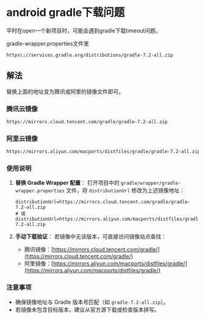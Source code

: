 # android gradle下载问题

平时在open一个新项目时，可能会遇到gradle下载timeout问题。

gradle-wrapper.properties文件里

```txt
https\://services.gradle.org/distributions/gradle-7.2-all.zip
```

## 解法

替换上面的地址变为腾讯或阿里的镜像文件即可。

### 腾讯云镜像

```bash
https://mirrors.cloud.tencent.com/gradle/gradle-7.2-all.zip
```

### 阿里云镜像

```bash
https://mirrors.aliyun.com/macports/distfiles/gradle/gradle-7.2-all.zip
```

### 使用说明

1. **替换 Gradle Wrapper 配置**：
   打开项目中的 `gradle/wrapper/gradle-wrapper.properties` 文件，将 `distributionUrl` 修改为上述镜像地址：

   ```properties
   distributionUrl=https://mirrors.cloud.tencent.com/gradle/gradle-7.2-all.zip
   # 或
   distributionUrl=https://mirrors.aliyun.com/macports/distfiles/gradle/gradle-7.2-all.zip
   ```

2. **手动下载验证**：
   若镜像中无该版本，可直接访问镜像站点查找：
   - 腾讯镜像：[https://mirrors.cloud.tencent.com/gradle/](https://mirrors.cloud.tencent.com/gradle/)
   - 阿里镜像：[https://mirrors.aliyun.com/macports/distfiles/gradle/](https://mirrors.aliyun.com/macports/distfiles/gradle/)

### 注意事项

- 确保镜像地址与 Gradle 版本号匹配（如 `gradle-7.2-all.zip`）。
- 若镜像未包含目标版本，建议从官方源下载或检查版本拼写。
